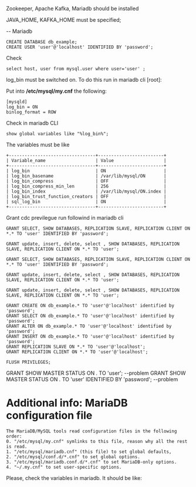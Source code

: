 
Zookeeper, Apache Kafka, Mariadb should be installed 

JAVA_HOME, KAFKA_HOME must be specified;

-- Mariadb 

```
CREATE DATABASE db_example;
CREATE USER 'user'@'localhost' IDENTIFIED BY 'password';
```

Check
```
select host, user from mysql.user where user='user' ;
```

log_bin must be switched on. To do this run in mariadb cli [root]:

Put into **/etc/mysql/my.cnf** the following:

```
[mysqld]
log_bin = ON
binlog_format = ROW
```

Check in mariadb CLI
```
show global variables like "%log_bin%";
```

The variables must be like
```
+---------------------------------+-------------------------+
| Variable_name                   | Value                   |
+---------------------------------+-------------------------+
| log_bin                         | ON                      |
| log_bin_basename                | /var/lib/mysql/ON       |
| log_bin_compress                | OFF                     |
| log_bin_compress_min_len        | 256                     |
| log_bin_index                   | /var/lib/mysql/ON.index |
| log_bin_trust_function_creators | OFF                     |
| sql_log_bin                     | ON                      |
+---------------------------------+-------------------------+
```


Grant cdc previlegue run followind in mariadb cli

```
GRANT SELECT, SHOW DATABASES, REPLICATION SLAVE, REPLICATION CLIENT ON *.* TO 'user' IDENTIFIED BY 'password';

GRANT update, insert, delete, select , SHOW DATABASES, REPLICATION SLAVE, REPLICATION CLIENT ON *.* TO 'user';

GRANT SELECT, SHOW DATABASES, REPLICATION SLAVE, REPLICATION CLIENT ON *.* TO 'user' IDENTIFIED BY 'password';

GRANT update, insert, delete, select , SHOW DATABASES, REPLICATION SLAVE, REPLICATION CLIENT ON *.* TO 'user';

GRANT update, insert, delete, select , SHOW DATABASES, REPLICATION SLAVE, REPLICATION CLIENT ON *.* TO 'user';

GRANT CREATE ON db_example.* TO 'user'@'localhost' identified by 'password';
GRANT SELECT ON db_example.* TO 'user'@'localhost' identified by 'password';
GRANT ALTER ON db_example.* TO 'user'@'localhost' identified by 'password';
GRANT INSERT ON db_example.* TO 'user'@'localhost' identified by 'password';
GRANT REPLICATION SLAVE ON *.* TO 'user'@'localhost';
GRANT REPLICATION CLIENT ON *.* TO 'user'@'localhost';

FLUSH PRIVILEGES;
```
GRANT SHOW MASTER STATUS ON *.* TO 'user'; --problem
GRANT SHOW MASTER STATUS ON *.* TO 'user' IDENTIFIED BY 'password'; --problem



# Additional info: MariaDB configuration file
```
The MariaDB/MySQL tools read configuration files in the following order:
0. "/etc/mysql/my.cnf" symlinks to this file, reason why all the rest is read.
1. "/etc/mysql/mariadb.cnf" (this file) to set global defaults,
2. "/etc/mysql/conf.d/*.cnf" to set global options.
3. "/etc/mysql/mariadb.conf.d/*.cnf" to set MariaDB-only options.
4. "~/.my.cnf" to set user-specific options.
```


Please, check the variables in mariadb. It should be like:

